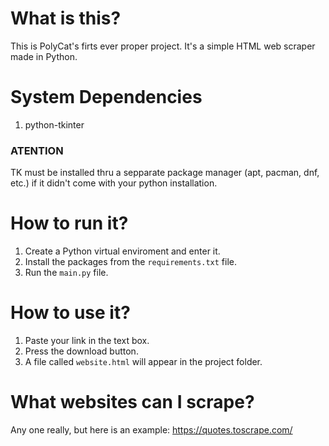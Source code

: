 # What is this?
This is PolyCat's firts ever proper project. It's a simple HTML web scraper made in Python.

# System Dependencies
1. python-tkinter 

### ATENTION
TK must be installed thru a sepparate package manager (apt, pacman, dnf, etc.) if it didn't come with your python installation.

# How to run it?
1. Create a Python virtual enviroment and enter it.
2. Install the packages from the `requirements.txt` file.
3. Run the `main.py` file.

# How to use it?
1. Paste your link in the text box.
2. Press the download button. 
3. A file called `website.html` will appear in the project folder.

# What websites can I scrape?
Any one really, but here is an example: https://quotes.toscrape.com/

